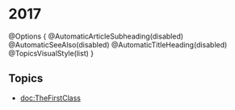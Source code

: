 # 2017

@Options {
  @AutomaticArticleSubheading(disabled)
  @AutomaticSeeAlso(disabled)
  @AutomaticTitleHeading(disabled)
  @TopicsVisualStyle(list)
}

## Topics

  - <doc:TheFirstClass>

